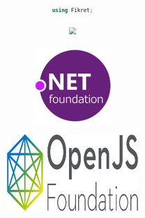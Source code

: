 <div align="center">

```cs
using Fikret;
```
</div>
<br>
<div align="center">
<img src="https://github-readme-stats.vercel.app/api?username=fikret0"></img></div>
<br>
<div align="center">
<img src="dotnet.svg" height="175" width="175" style="margin: 10px">
<img src="openjs.svg" height="175" width="300" style="margin: 10px">
</div>
